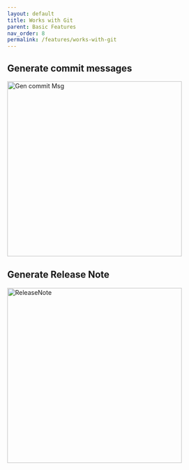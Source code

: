 ```yaml
---
layout: default
title: Works with Git
parent: Basic Features
nav_order: 8
permalink: /features/works-with-git
---
```


## Generate commit messages

<img src="https://unitmesh.cc/auto-dev/gen-commit.png" alt="Gen commit Msg" width="400px"/>

## Generate Release Note

<img src="https://unitmesh.cc/auto-dev/gen-commit.png" alt="ReleaseNote" width="400px"/>

